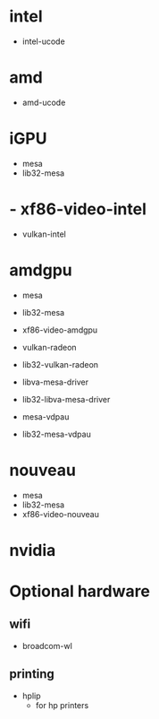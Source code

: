 # intel
 - intel-ucode
# amd
 - amd-ucode

# iGPU
 - mesa
 - lib32-mesa
# - xf86-video-intel
 - vulkan-intel

# amdgpu
 - mesa
 - lib32-mesa
 - xf86-video-amdgpu
 - vulkan-radeon
 - lib32-vulkan-radeon

 - libva-mesa-driver
 - lib32-libva-mesa-driver
 - mesa-vdpau
 - lib32-mesa-vdpau

# nouveau
 - mesa
 - lib32-mesa
 - xf86-video-nouveau
 
# nvidia

# Optional hardware

## wifi
 - broadcom-wl

## printing
 - hplip
	+ for hp printers
